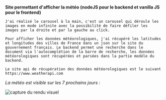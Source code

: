 **Site permettant d'afficher la météo (nodeJS pour le backend et vanilla JS pour le frontend)**

```J'ai réalisé le carousel à la main, c'est un carousel qui déroule les images en mode infinite avec la possibilité de faire défiler les images par la droite et par la gauche au click.```

```Pour afficher les données météorologiques, j'ai récupéré les latitudes et longitudes des villes de France dans un json sur le site du gouvernement français. Le backend permet une recherche dans le document via l'autocomplétion de la barre de recherche, les données météorologiques sont récupérées et parsées dans la partie modèle du backend.```

```Le site api de récupération des données météorologiques est le suivant https://www.weatherapi.com```

*La météo est visible sur les 7 prochains jours :*

![capture du rendu visuel](readme_pic/meteo.PNG)